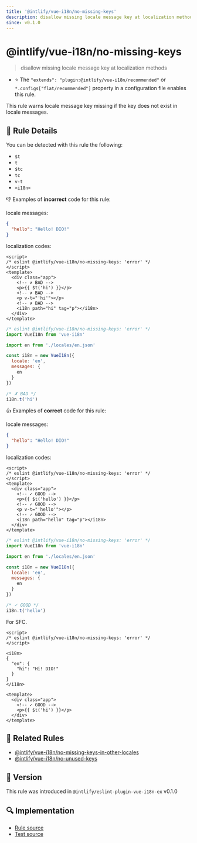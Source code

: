```yaml
---
title: '@intlify/vue-i18n/no-missing-keys'
description: disallow missing locale message key at localization methods
since: v0.1.0
---
```


# @intlify/vue-i18n/no-missing-keys

> disallow missing locale message key at localization methods

- :star: The `"extends": "plugin:@intlify/vue-i18n/recommended"` or `*.configs["flat/recommended"]` property in a configuration file enables this rule.

This rule warns locale message key missing if the key does not exist in locale messages.

## :book: Rule Details

You can be detected with this rule the following:

- `$t`
- `t`
- `$tc`
- `tc`
- `v-t`
- `<i18n>`

:-1: Examples of **incorrect** code for this rule:

locale messages:

<resource-group>

<eslint-code-block language="json" filename="en.json">

```json
{
  "hello": "Hello! DIO!"
}
```

</eslint-code-block>

localization codes:

<eslint-code-block>

<!-- eslint-skip -->

```vue
<script>
/* eslint @intlify/vue-i18n/no-missing-keys: 'error' */
</script>
<template>
  <div class="app">
    <!-- ✗ BAD -->
    <p>{{ $t('hi') }}</p>
    <!-- ✗ BAD -->
    <p v-t="'hi'"></p>
    <!-- ✗ BAD -->
    <i18n path="hi" tag="p"></i18n>
  </div>
</template>
```

</eslint-code-block>

<eslint-code-block language="javascript">

<!-- eslint-skip -->

```js
/* eslint @intlify/vue-i18n/no-missing-keys: 'error' */
import VueI18n from 'vue-i18n'

import en from './locales/en.json'

const i18n = new VueI18n({
  locale: 'en',
  messages: {
    en
  }
})

/* ✗ BAD */
i18n.t('hi')
```

</eslint-code-block>

</resource-group>

:+1: Examples of **correct** code for this rule:

locale messages:

<resource-group>

<eslint-code-block language="json" filename="en.json">

```json
{
  "hello": "Hello! DIO!"
}
```

</eslint-code-block>

localization codes:

<eslint-code-block>

<!-- eslint-skip -->

```vue
<script>
/* eslint @intlify/vue-i18n/no-missing-keys: 'error' */
</script>
<template>
  <div class="app">
    <!-- ✓ GOOD -->
    <p>{{ $t('hello') }}</p>
    <!-- ✓ GOOD -->
    <p v-t="'hello'"></p>
    <!-- ✓ GOOD -->
    <i18n path="hello" tag="p"></i18n>
  </div>
</template>
```

</eslint-code-block>

<eslint-code-block language="javascript">

<!-- eslint-skip -->

```js
/* eslint @intlify/vue-i18n/no-missing-keys: 'error' */
import VueI18n from 'vue-i18n'

import en from './locales/en.json'

const i18n = new VueI18n({
  locale: 'en',
  messages: {
    en
  }
})

/* ✓ GOOD */
i18n.t('hello')
```

</eslint-code-block>

</resource-group>

For SFC.

<eslint-code-block>

<!-- eslint-skip -->

```vue
<script>
/* eslint @intlify/vue-i18n/no-missing-keys: 'error' */
</script>

<i18n>
{
  "en": {
    "hi": "Hi! DIO!"
  }
}
</i18n>

<template>
  <div class="app">
    <!-- ✓ GOOD -->
    <p>{{ $t('hi') }}</p>
  </div>
</template>
```

</eslint-code-block>

## :couple: Related Rules

- [@intlify/vue-i18n/no-missing-keys-in-other-locales](./no-missing-keys-in-other-locales.md)
- [@intlify/vue-i18n/no-unused-keys](./no-unused-keys.md)

## :rocket: Version

This rule was introduced in `@intlify/eslint-plugin-vue-i18n-ex` v0.1.0

## :mag: Implementation

- [Rule source](https://github.com/intlify/eslint-plugin-vue-i18n-ex/blob/master/lib/rules/no-missing-keys.ts)
- [Test source](https://github.com/intlify/eslint-plugin-vue-i18n-ex/tree/master/tests/lib/rules/no-missing-keys.ts)
